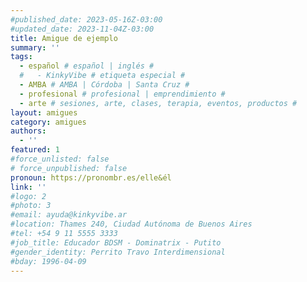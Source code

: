 ```yaml
---
#published_date: 2023-05-16Z-03:00
#updated_date: 2023-11-04Z-03:00
title: Amigue de ejemplo
summary: ''
tags:
  - español # español | inglés #
  #   - KinkyVibe # etiqueta especial #
  - AMBA # AMBA | Córdoba | Santa Cruz #
  - profesional # profesional | emprendimiento #
  - arte # sesiones, arte, clases, terapia, eventos, productos #
layout: amigues
category: amigues
authors:
  - ''
featured: 1
#force_unlisted: false
# force_unpublished: false
pronoun: https://pronombr.es/elle&él
link: ''
#logo: 2
#photo: 3
#email: ayuda@kinkyvibe.ar
#location: Thames 240, Ciudad Autónoma de Buenos Aires
#tel: +54 9 11 5555 3333
#job_title: Educador BDSM - Dominatrix - Putito
#gender_identity: Perrito Travo Interdimensional
#bday: 1996-04-09
---
```

